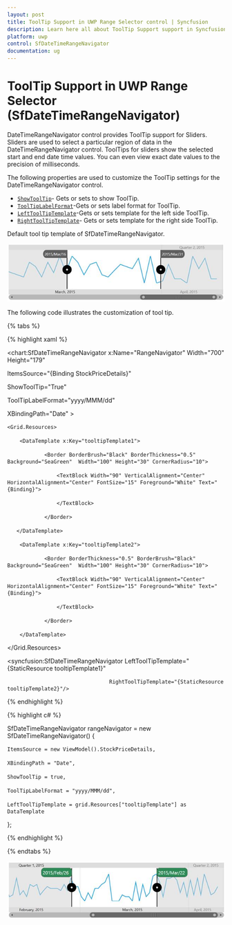 ```yaml
---
layout: post
title: ToolTip Support in UWP Range Selector control | Syncfusion
description: Learn here all about ToolTip Support support in Syncfusion® UWP Range Selector (SfDateTimeRangeNavigator) control and more.
platform: uwp
control: SfDateTimeRangeNavigator
documentation: ug
---
```

# ToolTip Support in UWP Range Selector (SfDateTimeRangeNavigator)

DateTimeRangeNavigator control provides ToolTip support for Sliders. Sliders are used to select a particular region of data in the DateTimeRangeNavigator control. ToolTips for sliders show the selected start and end date time values. You can even view exact date values to the precision of milliseconds.

The following properties are used to customize the ToolTip settings for the DateTimeRangeNavigator control.

* [`ShowToolTip`](https://help.syncfusion.com/cr/uwp/Syncfusion.UI.Xaml.Charts.SfDateTimeRangeNavigator.html#Syncfusion_UI_Xaml_Charts_SfDateTimeRangeNavigator_ShowToolTip)- Gets or sets to show ToolTip.
* [`ToolTipLabelFormat`](https://help.syncfusion.com/cr/uwp/Syncfusion.UI.Xaml.Charts.SfDateTimeRangeNavigator.html#Syncfusion_UI_Xaml_Charts_SfDateTimeRangeNavigator_ToolTipLabelFormat)-Gets or sets label format for ToolTip.
* [`LeftToolTipTemplate`](https://help.syncfusion.com/cr/uwp/Syncfusion.UI.Xaml.Charts.SfDateTimeRangeNavigator.html#Syncfusion_UI_Xaml_Charts_SfDateTimeRangeNavigator_LeftToolTipTemplate)-Gets or sets template for the left side ToolTip.
* [`RightToolTipTemplate`](https://help.syncfusion.com/cr/uwp/Syncfusion.UI.Xaml.Charts.SfDateTimeRangeNavigator.html#Syncfusion_UI_Xaml_Charts_SfDateTimeRangeNavigator_RightToolTipTemplate)- Gets or sets template for the right side ToolTip.

Default tool tip template of SfDateTimeRangeNavigator.

![ToolTip support for DateTimeRangeNavigator](ToolTip-Support_images/ToolTipSupport_img1.jpeg)


The following code illustrates the customization of tool tip.

{% tabs %}

{% highlight xaml %}

<chart:SfDateTimeRangeNavigator x:Name="RangeNavigator" Width="700" Height="179"                                      

ItemsSource="{Binding StockPriceDetails}"

ShowToolTip="True" 

ToolTipLabelFormat="yyyy/MMM/dd"  

XBindingPath="Date" >

<Grid x:Name="grid">

    <Grid.Resources>
            
        <DataTemplate x:Key="tooltipTemplate1">

                <Border BorderBrush="Black" BorderThickness="0.5" Background="SeaGreen"  Width="100" Height="30" CornerRadius="10">

                    <TextBlock Width="90" VerticalAlignment="Center" HorizontalAlignment="Center" FontSize="15" Foreground="White" Text="{Binding}">

                    </TextBlock>

                </Border>

       </DataTemplate>

        <DataTemplate x:Key="tooltipTemplate2">

                <Border BorderThickness="0.5" BorderBrush="Black" Background="SeaGreen"  Width="100" Height="30" CornerRadius="10">

                    <TextBlock Width="90" VerticalAlignment="Center" HorizontalAlignment="Center" FontSize="15" Foreground="White" Text="{Binding}">

                    </TextBlock>

                </Border>

        </DataTemplate>

   </Grid.Resources>

<syncfusion:SfDateTimeRangeNavigator LeftToolTipTemplate="{StaticResource tooltipTemplate1}"
                                             
                                     RightToolTipTemplate="{StaticResource tooltipTemplate2}"/>
</Grid>

{% endhighlight %}

{% highlight c# %}

SfDateTimeRangeNavigator rangeNavigator = new SfDateTimeRangeNavigator()
{

    ItemsSource = new ViewModel().StockPriceDetails,

    XBindingPath = "Date",

    ShowToolTip = true,

    ToolTipLabelFormat = "yyyy/MMM/dd",

    LeftToolTipTemplate = grid.Resources["tooltipTemplate"] as DataTemplate

};

{% endhighlight %}

{% endtabs %}

![Customizing the labels of tooltip for DateTimeRangeNavigator](ToolTip-Support_images/ToolTipSupport_img2.jpeg)


